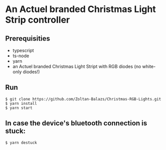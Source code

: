 # An Actuel branded Christmas Light Strip controller

## Prerequisities

* typescript
* ts-node
* yarn
* an Actuel branded Christmas Light Stript with RGB diodes (no white-only diodes!)

## Run

```shell
$ git clone https://github.com/Zoltan-Balazs/Christmas-RGB-Lights.git
$ yarn install
$ yarn start
```

## In case the device's bluetooth connection is stuck:

```shell
$ yarn destuck
```
